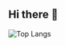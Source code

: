 ## Hi there 👋

![Top Langs](https://github-readme-stats.vercel.app/api/top-langs/?username=SeongJae999&layout=compact)
